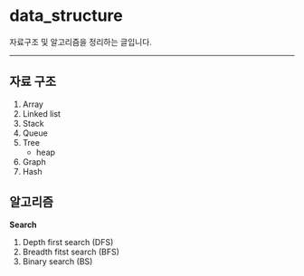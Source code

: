
# data_structure
자료구조 및 알고리즘을 정리하는 글입니다.
***
## 자료 구조
1. Array
2. Linked list
3. Stack
4. Queue
5. Tree
   * heap
7. Graph
8. Hash

## 알고리즘
**Search**
  1. Depth first search (DFS)
  2. Breadth fitst search (BFS)
  3. Binary search (BS)
 
